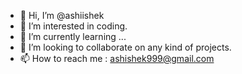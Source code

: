- 👋 Hi, I’m @ashiishek
- 👀 I’m interested in coding.
- 🌱 I’m currently learning ...
- 💞️ I’m looking to collaborate on any kind of projects.
- 📫 How to reach me : ashishek999@gmail.com

<!---
ashiishek/ashiishek is a ✨ special ✨ repository because its `README.md` (this file) appears on your GitHub profile.
You can click the Preview link to take a look at your changes.
--->
